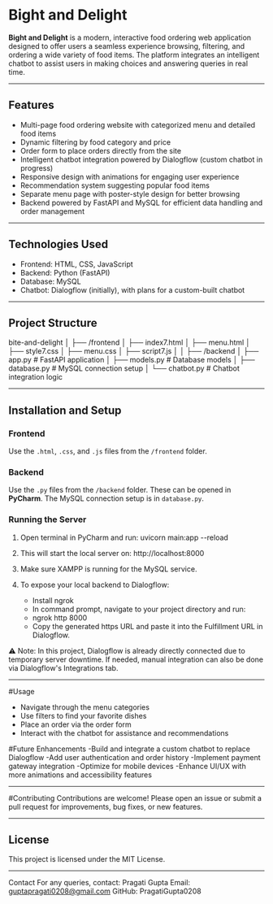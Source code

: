 
# Bight and Delight

**Bight and Delight** is a modern, interactive food ordering web application designed to offer users a seamless experience browsing, filtering, and ordering a wide variety of food items. The platform integrates an intelligent chatbot to assist users in making choices and answering queries in real time.

---

## Features

- Multi-page food ordering website with categorized menu and detailed food items  
- Dynamic filtering by food category and price  
- Order form to place orders directly from the site  
- Intelligent chatbot integration powered by Dialogflow (custom chatbot in progress)  
- Responsive design with animations for engaging user experience  
- Recommendation system suggesting popular food items  
- Separate menu page with poster-style design for better browsing  
- Backend powered by FastAPI and MySQL for efficient data handling and order management  

---

## Technologies Used

- Frontend: HTML, CSS, JavaScript  
- Backend: Python (FastAPI)  
- Database: MySQL  
- Chatbot: Dialogflow (initially), with plans for a custom-built chatbot  
  
---

## Project Structure
bite-and-delight
│
├── /frontend
│ ├── index7.html
│ ├── menu.html
│ ├── style7.css
│ ├── menu.css
│ ├── script7.js
│ 
│
├── /backend
│ ├── app.py # FastAPI application
│ ├── models.py # Database models
│ ├── database.py # MySQL connection setup
│ └── chatbot.py # Chatbot integration logic

---

## Installation and Setup

### Frontend
Use the `.html`, `.css`, and `.js` files from the `/frontend` folder.

### Backend
Use the `.py` files from the `/backend` folder. These can be opened in **PyCharm**. The MySQL connection setup is in `database.py`.

### Running the Server

1. Open terminal in PyCharm and run:
   uvicorn main:app --reload
   
2. This will start the local server on:
   http://localhost:8000

3. Make sure XAMPP is running for the MySQL service.
4. To expose your local backend to Dialogflow:
   - Install ngrok
   - In command prompt, navigate to your project directory and run:
   - ngrok http 8000
   - Copy the generated https URL and paste it into the Fulfillment URL in Dialogflow.

⚠️ Note: In this project, Dialogflow is already directly connected due to temporary server downtime. If needed, manual integration can also be done via Dialogflow's Integrations tab.

---

#Usage
- Navigate through the menu categories
- Use filters to find your favorite dishes
- Place an order via the order form
- Interact with the chatbot for assistance and recommendations

#Future Enhancements
-Build and integrate a custom chatbot to replace Dialogflow
-Add user authentication and order history
-Implement payment gateway integration
-Optimize for mobile devices
-Enhance UI/UX with more animations and accessibility features

---

#Contributing
Contributions are welcome! Please open an issue or submit a pull request for improvements, bug fixes, or new features.

---

## License
This project is licensed under the MIT License.

---

Contact
For any queries, contact:
Pragati Gupta
Email: guptapragati0208@gmail.com
GitHub: PragatiGupta0208



